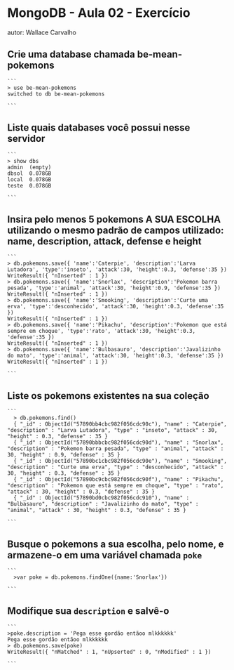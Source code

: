 # MongoDB - Aula 02 - Exercício
autor: Wallace Carvalho

## Crie uma database chamada be-mean-pokemons

    ```
    > use be-mean-pokemons
    switched to db be-mean-pokemons

    ```

## Liste quais databases você possui nesse servidor

    ```
    > show dbs
    admin  (empty)
    dbsol  0.078GB
    local  0.078GB
    teste  0.078GB

    ```
## Insira pelo menos 5 pokemons A SUA ESCOLHA utilizando o mesmo padrão de campos utilizado: name, description, attack, defense e height

    ```
    > db.pokemons.save({ 'name':'Caterpie', 'description':'Larva Lutadora', 'type':'inseto', 'attack':30, 'height':0.3, 'defense':35 })
    WriteResult({ "nInserted" : 1 })
    > db.pokemons.save({ 'name':'Snorlax', 'description':'Pokemon barra pesada', 'type':'animal', 'attack':30, 'height':0.9, 'defense':35 })
    WriteResult({ "nInserted" : 1 })
    > db.pokemons.save({ 'name':'Smooking', 'description':'Curte uma erva', 'type':'desconhecido', 'attack':30, 'height':0.3, 'defense':35 })
    WriteResult({ "nInserted" : 1 })
    > db.pokemons.save({ 'name':'Pikachu', 'description':'Pokemon que está sempre em choque', 'type':'rato', 'attack':30, 'height':0.3, 'defense':35 })
    WriteResult({ "nInserted" : 1 })
    > db.pokemons.save({ 'name':'Bulbasauro', 'description':'Javalizinho do mato', 'type':'animal', 'attack':30, 'height':0.3, 'defense':35 })
    WriteResult({ "nInserted" : 1 })

    ```    
## Liste os pokemons existentes na sua coleção

    ```
      > db.pokemons.find()
      { "_id" : ObjectId("57890bb4cbc982f056cdc90c"), "name" : "Caterpie", "description" : "Larva Lutadora", "type" : "inseto", "attack" : 30, "height" : 0.3, "defense" : 35 }
      { "_id" : ObjectId("57890bbbcbc982f056cdc90d"), "name" : "Snorlax", "description" : "Pokemon barra pesada", "type" : "animal", "attack" : 30, "height" : 0.9, "defense" : 35 }
      { "_id" : ObjectId("57890bc1cbc982f056cdc90e"), "name" : "Smooking", "description" : "Curte uma erva", "type" : "desconhecido", "attack" : 30, "height" : 0.3, "defense" : 35 }
      { "_id" : ObjectId("57890bc9cbc982f056cdc90f"), "name" : "Pikachu", "description" : "Pokemon que está sempre em choque", "type" : "rato", "attack" : 30, "height" : 0.3, "defense" : 35 }
      { "_id" : ObjectId("57890bd0cbc982f056cdc910"), "name" : "Bulbasauro", "description" : "Javalizinho do mato", "type" : "animal", "attack" : 30, "height" : 0.3, "defense" : 35 }

    ```   
## Busque o pokemons a sua escolha, pelo nome, e armazene-o em uma variável chamada `poke`

    ```
      >var poke = db.pokemons.findOne({name:'Snorlax'})

    ```    
## Modifique sua `description` e salvê-o

    ```
    >poke.description = 'Pega esse gordão entãoo mlkkkkkk'
    Pega esse gordão entãoo mlkkkkkk
    > db.pokemons.save(poke)
    WriteResult({ "nMatched" : 1, "nUpserted" : 0, "nModified" : 1 })

    ```